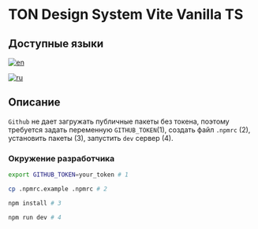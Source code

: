 # TON Design System Vite Vanilla TS

## Доступные языки

[![en](https://img.shields.io/badge/lang-en-red.svg)](https://github.com/designervoid/ton-design-system-vite-vanilla-ts/blob/master/README.md)

[![ru](https://img.shields.io/badge/lang-ru-green.svg)](https://github.com/designervoid/ton-design-system-vite-vanilla-ts/blob/master/README.ru.md)

## Описание

`Github` не дает загружать публичные пакеты без токена, поэтому требуется задать переменную `GITHUB_TOKEN`(1), создать файл `.npmrc` (2), установить пакеты (3), запустить `dev` сервер (4).

### Окружение разработчика

```zsh
export GITHUB_TOKEN=your_token # 1

cp .npmrc.example .npmrc # 2

npm install # 3

npm run dev # 4
```
